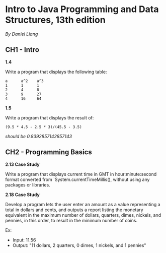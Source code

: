 # Intro to Java Programming and Data Structures, 13th edition

_By Daniel Liang_

## CH1 - Intro

**1.4**

Write a program that displays the following table:

```
a      a^2    a^3
1      1      1
2      4      8
3      9      27
4      16     64
```

**1.5**

Write a program that displays the result of:

```
(9.5 * 4.5 - 2.5 * 3)/(45.5 - 3.5) 
```

_should be 0.8392857142857143_

## CH2 - Programming Basics

**2.13 Case Study**

Write a program that displays current time in GMT in hour:minute:second format converted from `System.currentTimeMillis(), 
without using any packages or libraries.

**2.18 Case Study**

Develop a program  lets the user enter an amount as a value representing a total in dollars and cents, and outputs a 
report listing the monetary equivalent in the maximum number of dollars, quarters, dimes, nickels, and pennies, 
in this order, to result in the minimum number of coins.

Ex:
- Input: 11.56
- Output: "11 dollars, 2 quarters, 0 dimes, 1 nickels, and 1 pennies"